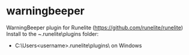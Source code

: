 # warningbeeper
WarningBeeper plugin for Runelite (https://github.com/runelite/runelite)
Install to the ~\.runelite\plugins folder:
+ C:\Users\<username>\.runelite\plugins\ on Windows

